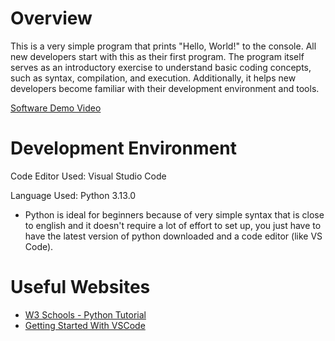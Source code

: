 # Overview

This is a very simple program that prints "Hello, World!" to the console. All new developers start with this as their first program. The program itself serves as an introductory exercise to understand basic coding concepts, such as syntax, compilation, and execution. Additionally, it helps new developers become familiar with their development environment and tools.

[Software Demo Video](http://youtube.link.goes.here)

# Development Environment

Code Editor Used: Visual Studio Code

Language Used: Python 3.13.0
* Python is ideal for beginners because of very simple syntax that is close to english and it doesn't require a lot of effort to set up, you just have to have the latest version of python downloaded and a code editor (like VS Code).

# Useful Websites
* [W3 Schools - Python Tutorial](https://www.w3schools.com/python/default.asp)
* [Getting Started With VSCode](https://code.visualstudio.com/docs/introvideos/basics)